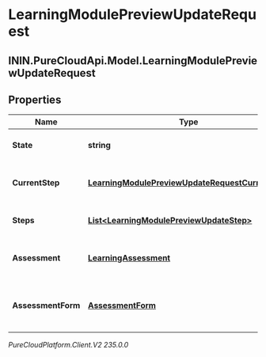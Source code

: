 # LearningModulePreviewUpdateRequest

## ININ.PureCloudApi.Model.LearningModulePreviewUpdateRequest

## Properties

|Name | Type | Description | Notes|
|------------ | ------------- | ------------- | -------------|
| **State** | **string** | The assignment State | [optional] |
| **CurrentStep** | [**LearningModulePreviewUpdateRequestCurrentStep**](LearningModulePreviewUpdateRequestCurrentStep) | The assignment current step | [optional] |
| **Steps** | [**List&lt;LearningModulePreviewUpdateStep&gt;**](LearningModulePreviewUpdateStep) | The assignment Steps | [optional] |
| **Assessment** | [**LearningAssessment**](LearningAssessment) | The assessment for learning module | [optional] |
| **AssessmentForm** | [**AssessmentForm**](AssessmentForm) | The assessment form for learning module | [optional] |



_PureCloudPlatform.Client.V2 235.0.0_
